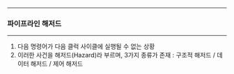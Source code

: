 -----
### 파이프라인 해저드
-----
1. 다음 명령어가 다음 클럭 사이클에 실행될 수 없는 상황
2. 이러한 사건을 해저드(Hazard)라 부르며, 3가지 종류가 존재 : 구조적 해저드 / 데이터 해저드 / 제어 해저드
